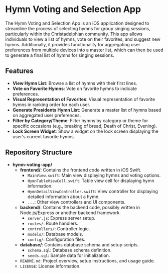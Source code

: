 # Hymn Voting and Selection App

The Hymn Voting and Selection App is an iOS application designed to streamline the process of selecting hymns for group singing sessions, particularly within the Christadelphian community. This app allows individuals to view a list of hymns, vote on their favorites, and suggest new hymns. Additionally, it provides functionality for aggregating user preferences from multiple devices into a master list, which can then be used to generate a final list of hymns for singing sessions.

## Features

- **View Hymn List**: Browse a list of hymns with their first lines.
- **Vote on Favorite Hymns**: Vote on favorite hymns to indicate preferences.
- **Visual Representation of Favorites**: Visual representation of favorite hymns in ranking order for each user.
- **Generate Presidents Hymn List**: Generate a master list of hymns based on aggregated user preferences.
- **Filter by Category/Theme**: Filter hymns by category or theme for specific occasions (e.g., breaking of bread, Death of Christ, Evening).
- **Lock Screen Widget**: Show a widget on the lock screen displaying the user's current favorite hymns.


## Repository Structure


- **hymn-voting-app/**
  - **frontend/**: Contains the frontend code written in iOS Swift.
    - `MainView.swift`: Main view displaying hymns and voting options.
    - `HymnTableViewCell.swift`: Table view cell for displaying hymn information.
    - `HymnDetailViewController.swift`: View controller for displaying detailed information about a hymn.
    - `...`: Other view controllers and UI components.
  - **backend/**: Contains the backend code, possibly written in Node.js/Express or another backend framework.
    - `server.js`: Express server setup.
    - `routes/`: Route handlers.
    - `controllers/`: Controller logic.
    - `models/`: Database models.
    - `config/`: Configuration files.
  - **database/**: Contains database schema and setup scripts.
    - `schema.sql`: Database schema definition.
    - `seeds.sql`: Sample data for initialization.
  - `README.md`: Project overview, setup instructions, and usage guide.
  - `LICENSE`: License information.




